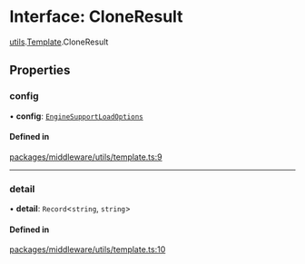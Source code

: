 # Interface: CloneResult

[utils](../modules/utils.md).[Template](../modules/utils.Template.md).CloneResult

## Properties

### config

• **config**: [`EngineSupportLoadOptions`](../modules/engine.md#enginesupportloadoptions)

#### Defined in

[packages/middleware/utils/template.ts:9](https://github.com/Shiotsukikaedesari/vis-three/blob/2f5203e6/packages/middleware/utils/template.ts#L9)

___

### detail

• **detail**: `Record`<`string`, `string`\>

#### Defined in

[packages/middleware/utils/template.ts:10](https://github.com/Shiotsukikaedesari/vis-three/blob/2f5203e6/packages/middleware/utils/template.ts#L10)

